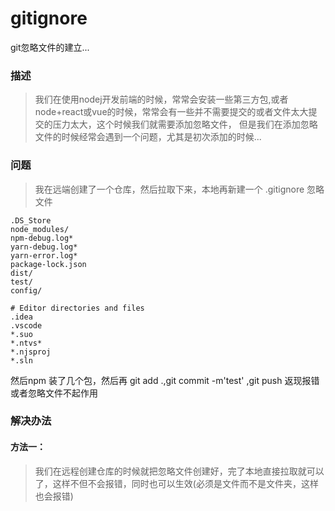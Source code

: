# gitignore
git忽略文件的建立...
### 描述
> 我们在使用nodej开发前端的时候，常常会安装一些第三方包,或者node+react或vue的时候，常常会有一些并不需要提交的或者文件太大提交的压力太大，这个时候我们就需要添加忽略文件，
但是我们在添加忽略文件的时候经常会遇到一个问题，尤其是初次添加的时候...
### 问题
> 我在远端创建了一个仓库，然后拉取下来，本地再新建一个 .gitignore 忽略文件
```
.DS_Store
node_modules/
npm-debug.log*
yarn-debug.log*
yarn-error.log*
package-lock.json
dist/
test/
config/

# Editor directories and files
.idea
.vscode
*.suo
*.ntvs*
*.njsproj
*.sln

```
然后npm 装了几个包，然后再 git add .,git commit -m'test' ,git push 返现报错或者忽略文件不起作用

### 解决办法
#### 方法一：
> 我们在远程创建仓库的时候就把忽略文件创建好，完了本地直接拉取就可以了，这样不但不会报错，同时也可以生效(必须是文件而不是文件夹，这样也会报错)
